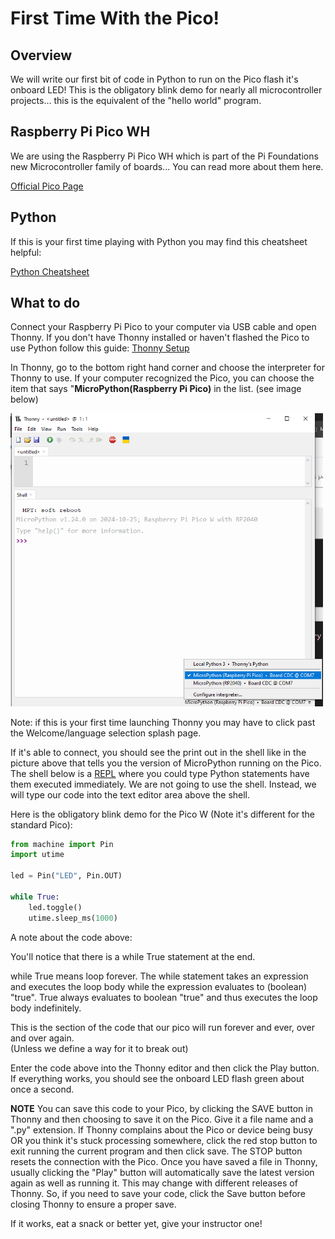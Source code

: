 # First Time With the Pico!

## Overview

We will write our first bit of code in Python to run on the Pico flash it's onboard LED!  This is the obligatory blink demo for nearly all microcontroller projects... this is the equivalent of the "hello world" program.

## Raspberry Pi Pico WH

We are using the Raspberry Pi Pico WH which is part of the Pi Foundations new Microcontroller family of boards... You can read more about them here.

[Official Pico Page](https://www.raspberrypi.com/products/raspberry-pi-pico/)

## Python

If this is your first time playing with Python you may find this cheatsheet helpful:

[Python Cheatsheet](https://www.pythoncheatsheet.org/)

 ## What to do

Connect your Raspberry Pi Pico to your computer via  USB cable and open Thonny.  If you don't have Thonny installed or haven't flashed the Pico to use Python follow this guide: [Thonny Setup](https://github.com/javaplus/MadScientist/blob/main/lessons/firmware.md)

In Thonny, go to the bottom right hand corner and choose the interpreter for Thonny to use.  If your computer recognized the Pico, you can choose the item that says "**MicroPython(Raspberry Pi Pico)** in the list. (see image below)

<img alt="Thonny Select Pico" src="./images/thonnyInterpreter.png" width="500"/>

Note: if this is your first time launching Thonny you may have to click past the Welcome/language selection splash page.

If it's able to connect, you should see the print out in the shell like in the picture above that tells you the version of MicroPython running on the Pico.
The shell below is a [REPL](https://pythonprogramminglanguage.com/repl/) where you could type Python statements have them executed immediately.  We are not going to use the shell.  Instead, we will type our code into the text editor area above the shell.

Here is the obligatory blink demo for the Pico  W (Note it's different for the standard Pico):

``` Python
from machine import Pin
import utime

led = Pin("LED", Pin.OUT)

while True:
    led.toggle()
    utime.sleep_ms(1000)
```
A note about the code above:

You'll notice that there is a while True statement at the end.

while True means loop forever. The while statement takes an expression and executes the loop body while the expression evaluates to (boolean) "true". True always evaluates to boolean "true" and thus executes the loop body indefinitely.

This is the section of the code that our pico will run forever and ever, over and over again.  
(Unless we define a way for it to break out)

Enter the code above into the Thonny editor and then click the Play button.
If everything works, you should see the onboard LED flash green about once a second.

**NOTE** You can save this code to your Pico, by clicking the SAVE button in Thonny and then choosing to save it on the Pico.  Give it a file name and a ".py" extension.  If Thonny complains about the Pico or device being busy OR you think it's stuck processing somewhere, click the red stop button to exit running the current program and then click save. The STOP button resets the connection with the Pico. Once you have saved a file in Thonny, usually clicking the "Play" button will automatically save the latest version again as well as running it.  This may change with different releases of Thonny. So, if you need to save your code, click the Save button before closing Thonny to ensure a proper save.

If it works, eat a snack or better yet, give your instructor one!

